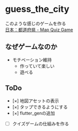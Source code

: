 # guess_the_city

このような感じのゲームを作る  
[日本：都道府県 - Map Quiz Game](https://www.geoguessr.com/ja/vgp/3184)

## なぜゲームなのか

- モチベーション維持
  - 作っていて楽しい
  - 遊べる

## ToDo

- [×] 地図アセットの表示
- [×] タップできるようにする
- [×] flutter_genの追加
- [ ] クイズゲームの仕組みを作る
 